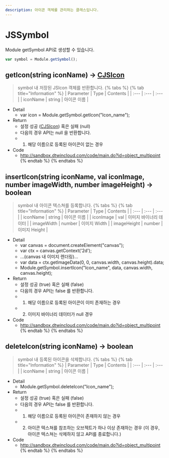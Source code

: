 ```yaml
---
description: 아이콘 객체를 관리하는 클래스입니다.
---
```


# JSSymbol

Module getSymbol API로 생성할 수 있습니다.

```javascript
var symbol = Module.getSymbol();
```

## getIcon\(string iconName\) → [CJSIcon](CJSIcon.md)
> symbol 내 저장된 JSIcon 객체를 반환합니다.
{% tabs %}
{% tab title="Information" %}
| Parameter | Type | Contents |
| :--- | :--- | :--- |
| iconName | string | 아이콘 이름 |
* Detail
  * var icon = Module.getSymbol.getIcon("Icon_name");
* Return
  * 설정 성공 ([CJSIcon](CJSIcon.md)) 혹은 실패 (null)
  * 다음의 경우 API는 null 을 반환합니다.
  * 1) 해당 이름으로 등록된 아이콘이 없는 경우
* Code
  * http://sandbox.dtwincloud.com/code/main.do?id=object_multipoint
{% endtab %}
{% endtabs %}

## insertIcon\(string iconName, val iconImage, number imageWidth, number imageHeight\) → boolean
> symbol 내 아이콘 텍스쳐를 등록합니다.
{% tabs %}
{% tab title="Information" %}
| Parameter | Type | Contents |
| :--- | :--- | :--- |
| iconName | string | 아이콘 이름 |
| iconImage | val | 이미지 바이너리 데이터 |
| imageWidth | number | 이미지 Width |
| imageHeight | number | 이미지 Height |
* Detail
  * var canvas = document.createElement("canvas");
  * var ctx = canvas.getContext('2d');
  * ...(canvas 내 이미지 렌더링)...
  * var data = ctx.getImageData(0, 0, canvas.width, canvas.height).data;
  * Module.getSymbol.insertIcon("Icon_name", data, canvas.width, canvas.height);
* Return
  * 설정 성공 (true) 혹은 실패 (false)
  * 다음의 경우 API는 false 를 반환합니다.
  * 1) 해당 이름으로 등록된 아이콘이 이미 존재하는 경우
  * 2) 이미지 바이너리 데이터가 null 경우
* Code
  * http://sandbox.dtwincloud.com/code/main.do?id=object_multipoint
{% endtab %}
{% endtabs %}

## deleteIcon\(string iconName\) → boolean
> symbol 내 등록된 아이콘을 삭제합니다.
{% tabs %}
{% tab title="Information" %}
| Parameter | Type | Contents |
| :--- | :--- | :--- |
| iconName | string | 아이콘 이름 |
* Detail
  * Module.getSymbol.deleteIcon("Icon_name");
* Return
  * 설정 성공 (true) 혹은 실패 (false)
  * 다음의 경우 API는 false 를 반환합니다.
  * 1) 해당 이름으로 등록된 아이콘이 존재하지 않는 경우
  * 2) 아이콘 텍스쳐를 참조하는 오브젝트가 하나 이상 존재하는 경우 (이 경우, 아이콘 텍스쳐는 삭제하지 않고 API를 종료합니다.)
* Code
  * http://sandbox.dtwincloud.com/code/main.do?id=object_multipoint
{% endtab %}
{% endtabs %}